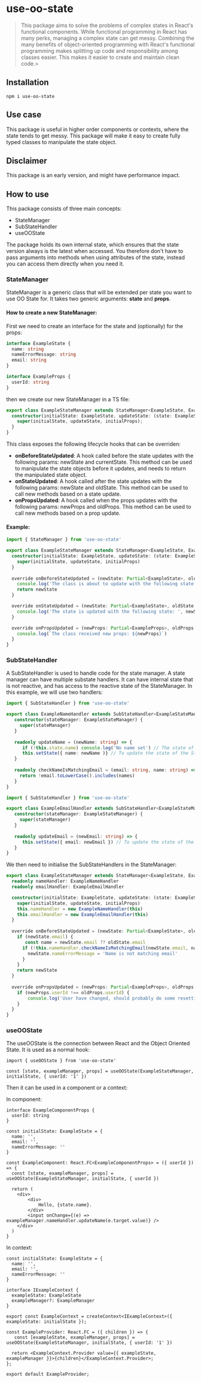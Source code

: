 # use-oo-state
> This package aims to solve the problems of complex states in React's functional components. While functional programming in React has many perks, managing a complex state can get messy. Combining the many benefits of object-oriented programming with React's functional programming makes splitting up code and responsibility among classes easier. This makes it easier to create and maintain clean code.> 

## Installation
`npm i use-oo-state`

## Use case
This package is useful in higher order components or contexts, where the state tends to get messy. This package will
make it easy to create fully typed classes to manipulate the state object.

## Disclaimer
This package is an early version, and might have performance impact. 

## How to use
This package consists of three main concepts:

* StateManager
* SubStateHandler
* useOOState

The package holds its own internal state, which ensures that the state version always is the latest when accessed. You 
therefore don't have to pass arguments into methods when using attributes of the state, instead you can access them directly when you need it.


### StateManager
StateManager is a generic class that will be extended per state you want to use OO State for. It takes two generic arguments: **state** and **props**.

#### How to create a new StateManager:
First we need to create an interface for the state and (optionally) for the props:

```ts
interface ExampleState {
  name: string
  nameErrorMessage: string
  email: string
}

interface ExampleProps {
  userId: string
}
```

then we create our new StateManager in a TS file:

```ts
export class ExampleStateManager extends StateManager<ExampleState, ExampleProps> {
  constructor(initialState: ExampleState, updateState: (state: ExampleState) => void, initialProps: ExampleProps) {
    super(initialState, updateState, initialProps);
  }
}
```

This class exposes the following lifecycle hooks that can be overriden:
* **onBeforeStateUpdated**: A hook called before the state updates with the following params: newState and currentState.
This method can be used to manipulate the state objects before it updates, and needs to return the manipulated state object.
* **onStateUpdated**: A hook called after the state updates with the following params: newState and oldState.
  This method can be used to call new methods based on a state update.
* **onPropsUpdated**: A hook called when the props updates with the following params: newProps and oldProps.   This method can be used to call new methods based on a prop update.

#### Example:
```ts
import { StateManager } from 'use-oo-state'

export class ExampleStateManager extends StateManager<ExampleState, ExampleProps> {
  constructor(initialState: ExampleState, updateState: (state: ExampleState) => void, initialProps: ExampleProps) {
    super(initialState, updateState, initialProps)
  }
  
  override onBeforeStateUpdated = (newState: Partial<ExampleState>, oldState: ExampleState) => {
    console.log('The class is about to update with the following state: ', newState)
    return newState
  }

  override onStateUpdated = (newState: Partial<ExampleState>, oldState: ExampleState) => {
    console.log('The state is updated with the following state: ', newState)
  }

  override onPropsUpdated = (newProps: Partial<ExampleProps>, oldProps: Partial<ExampleProps>) => {
    console.log(`The class received new props: ${newProps}`)
  }
}
```

### SubStateHandler
A SubStateHandler is used to handle code for the state manager. A state manager can have multiple substate handlers. It can have internal state that is not reactive, and
has access to the reactive state of the StateManager. In this example, we will use two handlers:

```ts
import { SubStateHandler } from 'use-oo-state'

export class ExampleNameHandler extends SubStateHandler<ExampleStateManager> { 
   constructor(stateManager: ExampleStateManager) {
     super(stateManager)
   }
   
   readonly updateName = (newName: string) => {
      if (!this.state.name) console.log('No name set') // The state of the StateManager is accessible on this.state
      this.setState({ name: newName )} // To update the state of the StateManager use this.setState
   }
   
   readonly checkNameIsMatchingEmail = (email: string, name: string) => {
     return !email.toLowerCase().includes(names)
   }
}
```

```ts
import { SubStateHandler } from 'use-oo-state'

export class ExampleEmailHandler extends SubStateHandler<ExampleStateManager> { 
   constructor(stateManager: ExampleStateManager) {
     super(stateManager)
   }
   
   readonly updateEmail = (newEmail: string) => {
      this.setState({ email: newEmail }) // To update the state of the StateManager use this.setState
   }
}
```

We then need to initialise the SubStateHandlers in the StateManager:

```ts
export class ExampleStateManager extends StateManager<ExampleState, ExampleProps> {
  readonly nameHandler: ExampleNameHandler
  readonly emailHandler: ExampleEmailHandler

  constructor(initialState: ExampleState, updateState: (state: ExampleState) => void, initialProps: ExampleProps) {
    super(initialState, updateState, initialProps)
    this.nameHandler = new ExampleNameHandler(this)
    this.emailHandler = new ExampleEmailHandler(this)
  }
  
  override onBeforeStateUpdated = (newState: Partial<ExampleState>, oldState: ExampleState) => {
    if (newState.email) {
       const name = newState.email ?? oldState.email
      if (!this.nameHandler.checkNameIsMatchingEmail(newState.email, name)) {
        newState.nameErrorMessage = 'Name is not matching email'
      }
    }
    return newState
  }
  
  override onPropsUpdated = (newProps: Partial<ExampleProps>, oldProps: ExampleProps) => {
    if (newProps.userId !== oldProps.userId) {
        console.log('User have changed, should probably do some resetting here')
    }
  }
}
```

### useOOState
The useOOState is the connection between React and the Object Oriented State.
It is used as a normal hook:

```tsx
import { useOOState } from 'use-oo-state'

const [state, exampleManager, props] = useOOState(ExampleStateManager, initialState, { userId: '1' })
```

Then it can be used in a component or a context:

In component:
```tsx
interface ExampleComponentProps {
  userId: string
}

const initialState: ExampleState = {
  name: '',
  email: '',
  nameErrorMessage: ''
}

const ExampleComponent: React.FC<ExampleComponentProps> = ({ userId }) => {
  const [state, exampleManager, props] = useOOState(ExampleStateManager, initialState, { userId })
  
  return (
    <div>
        <div>
            Hello, {state.name}.
        </div>
        <input onChange={(e) => exampleManager.nameHandler.updateName(e.target.value)} />
    </div>
  )
} 
```

In context:

```tsx
const initialState: ExampleState = {
  name: '',
  email: '',
  nameErrorMessage: ''
}

interface IExampleContext {
  exampleState: ExampleState
  exampleManager?: ExampleManager
}

export const ExampleContext = createContext<IExampleContext>({ exampleState: initialState });

const ExampleProvider: React.FC = ({ children }) => {
   const [exampleState, exampleManager, props] = useOOState(ExampleStateManager, initialState, { userId: '1' })
 
  return <ExampleContext.Provider value={{ exampleState, exampleManager }}>{children}</ExampleContext.Provider>;
};

export default ExampleProvider;
```